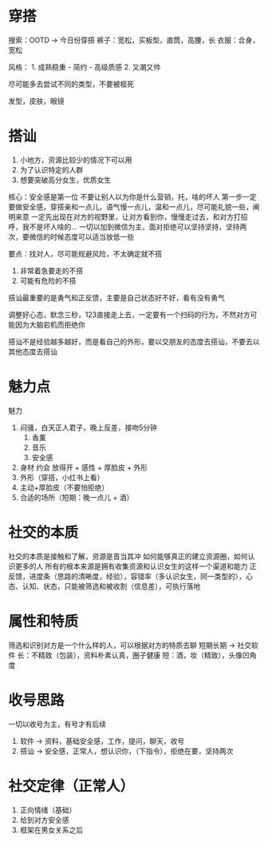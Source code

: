 # 穿搭
搜索：OOTD -> 今日份穿搭
裤子：宽松，买板型，直筒，高腰，长
衣服：合身，宽松

风格：
	1. 成熟稳重 - 简约 - 高级质感
	2. 又潮又帅

尽可能多去尝试不同的类型，不要被框死

发型，皮肤，眼镜

# 搭讪
1. 小地方，资源比较少的情况下可以用
2. 为了认识特定的人群
3. 想要突破高分女生，优质女生

核心：安全感是第一位
不要让别人以为你是什么营销，托，啥的坏人
第一步一定要做安全感，穿搭亲和一点儿，语气慢一点儿，温和一点儿，尽可能礼貌一些，阐明来意
一定先出现在对方的视野里，让对方看到你，慢慢走过去，和对方打招呼，我不是坏人啥的...
一切以加到微信为主，面对拒绝可以坚持坚持，坚持两次，要微信的时候态度可以适当放低一些

要点：找对人，尽可能规避风险，不太确定就不搭
1. 非常着急要走的不搭
2. 可能有危险的不搭

搭讪最重要的是勇气和正反馈，主要是自己状态好不好，看有没有勇气

调整好心态，默念三秒，123直接走上去，一定要有一个扫码的行为，不然对方可能因为大脑宕机而拒绝你

搭讪不是经验越多越好，而是看自己的外形，要以交朋友的态度去搭讪，不要去以其他态度去搭讪

# 魅力点
魅力
1. 闷骚，白天正人君子，晚上反差，接吻5分钟
	1. 香薰
	2. 音乐
	3. 安全感
2. 身材
约会 放得开 + 感性 + 厚脸皮 + 外形
3. 外形（穿搭，小红书上看）
4. 主动+厚脸皮（不要怕拒绝）
5. 合适的场所（短期：晚一点儿 + 酒）

# 社交的本质
社交的本质是接触和了解，资源是首当其冲
如何能够真正的建立资源圈，如何认识更多的人
所有的根本来源是拥有收集资源和认识女生的这样一个渠道和能力
正反馈，进度条（思路的清晰度，经验），容错率（多认识女生，同一类型的），心态、认知、状态，只能被筛选和被收割（信息差），可执行落地

# 属性和特质
筛选和识别对方是一个什么样的人，可以根据对方的特质去聊
短期长期 -> 社交软件
长：不精致（包装），资料朴素认真，圈子健康
短：酒，妆（精致），头像凹角度

# 收号思路
一切以收号为主，有号才有后续
1. 软件 -> 资料，基础安全感，工作，提问，聊天，收号
2. 搭讪 -> 安全感，正常人，想认识你，（下指令），拒绝在要，坚持两次
# 社交定律（正常人）
1. 正向情绪（基础）
2. 给到对方安全感
3. 框架在男女关系之后